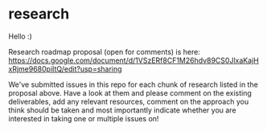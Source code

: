 # research
Hello :)

Research roadmap proposal (open for comments) is here: https://docs.google.com/document/d/1VSzERf8CF1M26hdv89CS0JlxaKajHxRjme9680piItQ/edit?usp=sharing

We've submitted issues in this repo for each chunk of research listed in the proposal above. Have a look at them and please comment on the existing deliverables, add any relevant resources, comment on the approach you think should be taken and most importantly indicate whether you are interested in taking one or multiple issues on!


